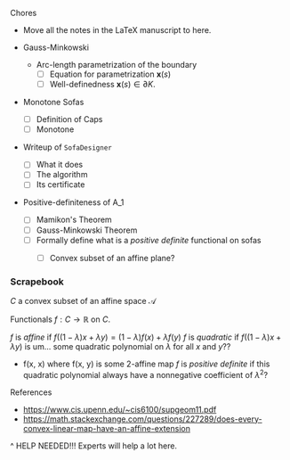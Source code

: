 Chores
- Move all the notes in the LaTeX manuscript to here.


- Gauss-Minkowski
	- Arc-length parametrization of the boundary
		- [ ] Equation for parametrization $\mathbf{x}(s)$
		- [ ] Well-definedness $\mathbf{x}(s) \in \partial K$.

- Monotone Sofas
	- [ ] Definition of Caps
	- [ ] Monotone 
- Writeup of `SofaDesigner`
	- [ ] What it does
	- [ ] The algorithm
	- [ ] Its certificate
- Positive-definiteness of A_1
	- [ ] Mamikon's Theorem
	- [ ] Gauss-Minkowski Theorem
	- [ ] Formally define what is a _positive definite_ functional on sofas
		- [ ] Convex subset of an affine plane?


### Scrapebook

$C$ a convex subset of an affine space $\mathcal{A}$

Functionals $f : C \to \mathbb{R}$ on $C$. 

$f$ is _affine_ if $f((1-\lambda)x + \lambda y) = (1 - \lambda) f(x) + \lambda f(y)$
$f$ is _quadratic_ if $f((1-\lambda)x + \lambda y)$ is um... some quadratic polynomial on $\lambda$ for all $x$ and $y$??
- f(x, x) where f(x, y) is some 2-affine map
$f$ is _positive definite_ if this quadratic polynomial always have a nonnegative coefficient of $\lambda^2$?

References
- https://www.cis.upenn.edu/~cis6100/supgeom11.pdf
- https://math.stackexchange.com/questions/227289/does-every-convex-linear-map-have-an-affine-extension

^ HELP NEEDED!!! Experts will help a lot here.

